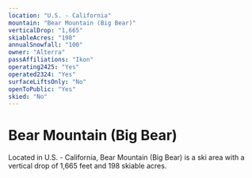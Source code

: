 ```yaml
---
location: "U.S. - California"
mountain: "Bear Mountain (Big Bear)"
verticalDrop: "1,665"
skiableAcres: "198"
annualSnowfall: "100"
owner: "Alterra"
passAffiliations: "Ikon"
operating2425: "Yes"
operated2324: "Yes"
surfaceLiftsOnly: "No"
openToPublic: "Yes"
skied: "No"
---
```


# Bear Mountain (Big Bear)

Located in U.S. - California, Bear Mountain (Big Bear) is a ski area with a vertical drop of 1,665 feet and 198 skiable acres.
